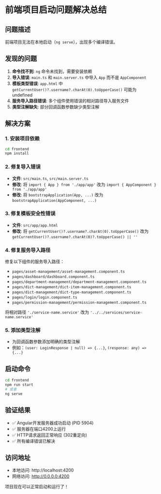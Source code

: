 # 前端项目启动问题解决总结

## 问题描述
前端项目无法在本地启动（`ng serve`），出现多个编译错误。

## 发现的问题
1. **命令找不到**: `ng` 命令未找到，需要安装依赖
2. **导入错误**: `main.ts` 和 `main.server.ts` 中导入 `App` 而不是 `AppComponent`
3. **模板类型错误**: `app.html` 中 `getCurrentUser()?.username?.charAt(0).toUpperCase()` 可能为 undefined
4. **服务导入路径错误**: 多个组件使用错误的相对路径导入服务文件
5. **类型注解缺失**: 部分回调函数参数缺少类型注解

## 解决方案

### 1. 安装项目依赖
```bash
cd frontend
npm install
```

### 2. 修复导入错误
- **文件**: `src/main.ts`, `src/main.server.ts`
- **修改**: 将 `import { App } from './app/app'` 改为 `import { AppComponent } from './app/app'`
- **修改**: 将 `bootstrapApplication(App, ...)` 改为 `bootstrapApplication(AppComponent, ...)`

### 3. 修复模板安全性错误
- **文件**: `src/app/app.html`
- **修改**: 将 `getCurrentUser()?.username?.charAt(0).toUpperCase()` 改为 `getCurrentUser()?.username?.charAt(0)?.toUpperCase() || ''`

### 4. 修复服务导入路径
修复以下组件的服务导入路径：
- `pages/asset-management/asset-management.component.ts`
- `pages/dashboard/dashboard.component.ts`
- `pages/department-management/department-management.component.ts`
- `pages/dict-management/dict-item-management.component.ts`
- `pages/dict-management/dict-type-management.component.ts`
- `pages/login/login.component.ts`
- `pages/permission-management/permission-management.component.ts`

将相对路径 `'./service-name.service'` 改为 `'../../services/service-name.service'`

### 5. 添加类型注解
- 为回调函数参数添加明确的类型注解
- 例如：`(user: LoginResponse | null) => {...}`, `(response: any) => {...}`

## 启动命令
```bash
cd frontend
npm run start
# 或者
ng serve
```

## 验证结果
- ✅ Angular开发服务器成功启动 (PID 5904)
- ✅ 服务器在端口4200上运行
- ✅ HTTP请求返回正常响应 (302重定向)
- ✅ 所有编译错误已解决

## 访问地址
- 本地访问: http://localhost:4200
- 网络访问: http://0.0.0.0:4200

项目现在可以正常启动和运行了！